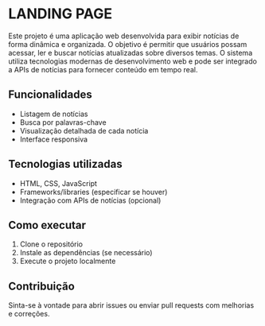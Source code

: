 # LANDING PAGE

Este projeto é uma aplicação web desenvolvida para exibir notícias de forma dinâmica e organizada. O objetivo é permitir que usuários possam acessar, ler e buscar notícias atualizadas sobre diversos temas. O sistema utiliza tecnologias modernas de desenvolvimento web e pode ser integrado a APIs de notícias para fornecer conteúdo em tempo real.

## Funcionalidades

- Listagem de notícias
- Busca por palavras-chave
- Visualização detalhada de cada notícia
- Interface responsiva

## Tecnologias utilizadas

- HTML, CSS, JavaScript
- Frameworks/libraries (especificar se houver)
- Integração com APIs de notícias (opcional)

## Como executar

1. Clone o repositório
2. Instale as dependências (se necessário)
3. Execute o projeto localmente

## Contribuição

Sinta-se à vontade para abrir issues ou enviar pull requests com melhorias e correções.
